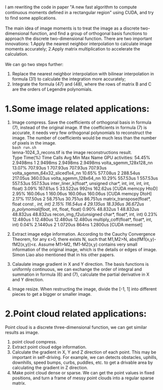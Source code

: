 I am rewriting the code in paper "A new fast algorithm to compute continuous moments deﬁned in a rectangular region" using CUDA, and try to find some applications.<br>  
The main idea of image moments is to treat the image as a discrete two-dimensional function, and find a group of orthogonal basis functions to approach the discrete two-dimensional function. There are two important innovations: 1.Apply the nearest neighbor interpolation to calculate image moments accurately;   2.Apply matrix multiplication to accelerate the calculation.<br>  
We can go two steps further:
1. Replace the nearest neighbor interpolation with bilinear interpolation in formula (31) to calculate the integration more accurately;<br> 
2. Integrate the formula (47) and (48), where the rows of matrix B and C are the orders of Legendre polynomials. 

# 1.Some image related applications:
1. Image compress. Save the coefficients of orthogonal basis in formula (7), instead of the original image. If the coefficients in formula (7) is accurate, it needs very few orthogonal polynomials to reconstruct the image. The number of coefficients would be much less than the number of pixels in the image.<br>
`bash run.sh`<br>
lenna-1024_3_recons.tif is the image reconstructions result.<br>
            Type  Time(%)      Time     Calls       Avg       Min       Max  Name
 GPU activities:   54.45%  2.9498ms         1  2.9498ms  2.9498ms  2.9498ms  volta_sgemm_128x128_nn
                   13.07%  707.93us         1  707.93us  707.93us  707.93us  volta_sgemm_64x32_sliced1x4_nn
                   10.65%  577.08us         2  288.54us  217.05us  360.03us  volta_sgemm_128x64_nn
                   10.29%  557.53us         1  557.53us  557.53us  557.53us  inter_liner_k(float*, unsigned char*, int, int, int, int, float)
                    3.09%  167.61us         5  33.522us     992ns  162.62us  [CUDA memcpy HtoD]
                    2.95%  160.06us         1  160.06us  160.06us  160.06us  [CUDA memcpy DtoH]
                    2.17%  117.50us         2  58.751us  30.751us  86.751us  matrix_transpose(float*, float const *, int, int)
                    2.15%  116.54us         4  29.135us  18.336us  36.672us  p_polynomial(float*, int, float, float)
                    0.90%  48.832us         1  48.832us  48.832us  48.832us  recon_img_f2u(unsigned char*, float*, int, int)
                    0.23%  12.480us         1  12.480us  12.480us  12.480us  multiply_coff(float*, float*, int, int)
                    0.04%  2.1440us         2  1.0720us     864ns  1.2800us  [CUDA memset]

2. Extract image edge information. According to the Cauchy Convergence Theorem, for any ε>0, there exists N, such that M1,M2>N, abs(fM1(x,y)-fM2(x,y))<ε. Assume M1>M2, fM1-M2(x,y) contains very small information of the original image, which is the details or edges of image. Simon Liao also mentioned that in his other papers.<br>
3. Calaulate image gradient in X and Y direction. The basis functions is uniformly continuous, we can exchange the order of integral and summation in formula (6) and (7), calculate the partial derivative in X and Y direction.<br>
4. Image resize. When restructing the image, divide the [-1, 1] into different pieces to get a bigger or smaller image.<br>  

# 2.Point cloud related applications:
Point cloud is a discrete three-dimensional function, we can get similar results as image.<br> 
1. point cloud compress.<br>
2. Extract point cloud edge information.<br>
3. Calculate the gradient in X, Y and Z direction of each point. This may be important in self-driving. For example, we can detects obstacles, uphills, downhills, speed bumps, curbs, puddles, etc. to get a drivable area by calculating the gradient in Z direction.<br>
4. Make point cloud dense or sparse. We can get the point values in fixed positions, and turn a frame of messy point clouds into a regular sparse matrix.<br>  
